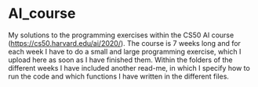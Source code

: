 # AI_course
My solutions to the programming exercises within the CS50 AI course (https://cs50.harvard.edu/ai/2020/).
The course is 7 weeks long and for each week I have to do a small and large programming exercise, which I upload here
as soon as I have finished them. Within the folders of the different weeks I have included another read-me, in which I 
specify how to run the code and which functions I have written in the different files.


